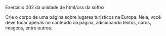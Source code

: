 Exercício 002 da unidade de html/css da softex

Crie o corpo de uma página sobre lugares turísticos na Europa. 
Nela, você deve focar apenas no conteúdo da página, adicionando 
textos, cards, imagens, entre outros.

